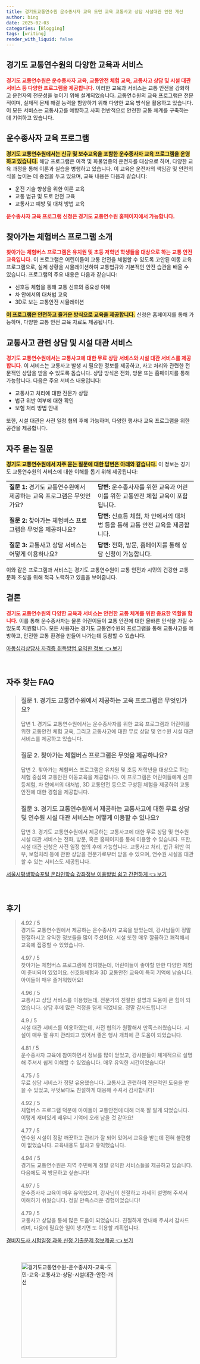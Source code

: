 ```yaml
---
title: 경기도교통연수원 운수종사자 교육 도민 교육 교통사고 상담 시설대관 안전 개선
author: bing
date: 2025-02-03
categories: [Blogging]
tags: [writing]
render_with_liquid: false
---
```



<h2 id='경기도-교통연수원-교육과-서비스'>경기도 교통연수원의 다양한 교육과 서비스</h2>

<p><b><span style="color: #ee2323;">경기도 교통연수원은 운수종사자 교육, 교통안전 체험 교육, 교통사고 상담 및 시설 대관 서비스 등 다양한 프로그램을 제공합니다.</span></b> 이러한 교육과 서비스는 교통 안전을 강화하고 운전자의 전문성을 높이기 위해 설계되었습니다. 교통연수원의 교육 프로그램은 전문적이며, 실제적 문제 해결 능력을 함양하기 위해 다양한 교육 방식을 활용하고 있습니다. 이 모든 서비스는 교통사고를 예방하고 사회 전반적으로 안전한 교통 체계를 구축하는 데 기여하고 있습니다.</p>

<h2 id='운수종사자-교육-프로그램'>운수종사자 교육 프로그램</h2>

<p><b><span style="background-color: #ffe066;">경기도 교통연수원에서는 신규 및 보수교육을 포함한 운수종사자 교육 프로그램을 운영하고 있습니다.</span></b> 해당 프로그램은 여객 및 화물업종의 운전자를 대상으로 하며, 다양한 교육 과정을 통해 이론과 실습을 병행하고 있습니다. 이 교육은 운전자의 책임감 및 안전의식을 높이는 데 중점을 두고 있으며, 교육 내용은 다음과 같습니다:</p>

<ul>
    <li>운전 기술 향상을 위한 이론 교육</li>
    <li>교통 법규 및 도로 안전 교육</li>
    <li>교통사고 예방 및 대처 방법 교육</li>
</ul>

<p><b><span style="color: #ee2323;">운수종사자 교육 프로그램 신청은 경기도 교통연수원 홈페이지에서 가능합니다.</span></b></p>

<h2 id='체험버스-프로그램-소개'>찾아가는 체험버스 프로그램 소개</h2>

<p><b><span style="color: #ee2323;">찾아가는 체험버스 프로그램은 유치원 및 초등 저학년 학생들을 대상으로 하는 교통 안전 교육입니다.</span></b> 이 프로그램은 어린이들이 교통 안전을 체험할 수 있도록 고안된 이동 교육 프로그램으로, 실제 상황을 시뮬레이션하여 교통법규와 기본적인 안전 습관을 배울 수 있습니다. 프로그램의 주요 내용은 다음과 같습니다:</p>

<ul>
    <li>신호등 체험을 통해 교통 신호의 중요성 이해</li>
    <li>차 안에서의 대처법 교육</li>
    <li>3D로 보는 교통안전 시뮬레이션</li>
</ul>

<p><b><span style="background-color: #ffe066;">이 프로그램은 안전하고 즐거운 방식으로 교육을 제공합니다.</span></b> 신청은 홈페이지를 통해 가능하며, 다양한 교통 안전 교육 자료도 제공됩니다.</p>

<h2 id='교통사고-상담-및-시설-대관'>교통사고 관련 상담 및 시설 대관 서비스</h2>

<p><b><span style="color: #ee2323;">경기도 교통연수원에서는 교통사고에 대한 무료 상담 서비스와 시설 대관 서비스를 제공합니다.</span></b> 이 서비스는 교통사고 발생 시 필요한 정보를 제공하고, 사고 처리와 관련한 전문적인 상담을 받을 수 있도록 돕습니다. 상담 방식은 전화, 방문 또는 홈페이지를 통해 가능합니다. 다음은 주요 서비스 내용입니다:</p>

<ul>
    <li>교통사고 처리에 대한 전문가 상담</li>
    <li>법규 위반 여부에 대한 확인</li>
    <li>보험 처리 방법 안내</li>
</ul>

<p>또한, 시설 대관은 사전 일정 협의 후에 가능하며, 다양한 행사나 교육 프로그램을 위한 공간을 제공합니다.</p>

<h2 id='자주-묻는-질문'>자주 묻는 질문</h2>

<p><b><span style="background-color: #ffe066;">경기도 교통연수원에서 자주 묻는 질문에 대한 답변은 아래와 같습니다.</span></b> 이 정보는 경기도 교통연수원의 서비스에 대한 이해를 돕기 위해 제공됩니다:</p>

<table>
    <tr>
        <td><b>질문 1:</b> 경기도 교통연수원에서 제공하는 교육 프로그램은 무엇인가요?</td>
        <td><b>답변:</b> 운수종사자를 위한 교육과 어린이를 위한 교통안전 체험 교육이 포함됩니다.</td>
    </tr>
    <tr>
        <td><b>질문 2:</b> 찾아가는 체험버스 프로그램은 무엇을 제공하나요?</td>
        <td><b>답변:</b> 신호등 체험, 차 안에서의 대처법 등을 통해 교통 안전 교육을 제공합니다.</td>
    </tr>
    <tr>
        <td><b>질문 3:</b> 교통사고 상담 서비스는 어떻게 이용하나요?</td>
        <td><b>답변:</b> 전화, 방문, 홈페이지를 통해 상담 신청이 가능합니다.</td>
    </tr>
</table>

<p>이와 같은 프로그램과 서비스는 경기도 교통연수원이 교통 안전과 시민의 건강한 교통 문화 조성을 위해 적극 노력하고 있음을 보여줍니다.</p>

<h2 id='결론'>결론</h2>

<p><b><span style="color: #ee2323;">경기도 교통연수원의 다양한 교육과 서비스는 안전한 교통 체계를 위한 중요한 역할을 합니다.</span></b> 이를 통해 운수종사자는 물론 어린이들이 교통 안전에 대한 올바른 인식을 가질 수 있도록 지원합니다. 모든 사용자는 경기도 교통연수원의 프로그램을 통해 교통사고를 예방하고, 안전한 교통 환경을 만들어 나가는데 동참할 수 있습니다.</p>


<p><a class="click-button" title="아동심리상담사 자격증 취득방법 유익한 정보" href="https://greenforu.github.io/posts/%EC%95%84%EB%8F%99%EC%8B%AC%EB%A6%AC%EC%83%81%EB%8B%B4%EC%82%AC-%EC%9E%90%EA%B2%A9%EC%A6%9D-%EC%B7%A8%EB%93%9D%EB%B0%A9%EB%B2%95-%EC%9C%A0%EC%9D%B5%ED%95%9C-%EC%A0%95%EB%B3%B4/" rel="dofollow">아동심리상담사 자격증 취득방법 유익한 정보 👈 보기</a></p><br>
<h2 id='자주_찾는_FAQ'>자주 찾는 FAQ</h2>
<div itemscope="" itemtype="https://schema.org/FAQPage"> 
<blockquote> 
<div itemscope="" itemprop="mainEntity" itemtype="https://schema.org/Question"> 
<h3 itemprop="name">질문 1. 경기도 교통연수원에서 제공하는 교육 프로그램은 무엇인가요?</h3> 
<div itemscope="" itemprop="acceptedAnswer" itemtype="https://schema.org/Answer"> 
<span itemprop="text"> 
<p>답변 1. 경기도 교통연수원에서는 운수종사자를 위한 교육 프로그램과 어린이를 위한 교통안전 체험 교육, 그리고 교통사고에 대한 무료 상담 및 연수원 시설 대관 서비스를 제공하고 있습니다.</p> 
</span> 
</div> 
</div> 

<div itemscope="" itemprop="mainEntity" itemtype="https://schema.org/Question"> 
<h3 itemprop="name">질문 2. 찾아가는 체험버스 프로그램은 무엇을 제공하나요?</h3> 
<div itemscope="" itemprop="acceptedAnswer" itemtype="https://schema.org/Answer"> 
<span itemprop="text"> 
<p>답변 2. 찾아가는 체험버스 프로그램은 유치원 및 초등 저학년을 대상으로 하는 체험 중심의 교통안전 이동교육을 제공합니다. 이 프로그램은 어린이들에게 신호등체험, 차 안에서의 대처법, 3D 교통안전 등으로 구성된 체험을 제공하여 교통안전에 대한 경험을 제공합니다.</p> 
</span> 
</div> 
</div> 

<div itemscope="" itemprop="mainEntity" itemtype="https://schema.org/Question"> 
<h3 itemprop="name">질문 3. 경기도 교통연수원에서 제공하는 교통사고에 대한 무료 상담 및 연수원 시설 대관 서비스는 어떻게 이용할 수 있나요?</h3> 
<div itemscope="" itemprop="acceptedAnswer" itemtype="https://schema.org/Answer"> 
<span itemprop="text"> 
<p>답변 3. 경기도 교통연수원에서 제공하는 교통사고에 대한 무료 상담 및 연수원 시설 대관 서비스는 전화, 방문, 혹은 홈페이지를 통해 이용할 수 있습니다. 또한, 시설 대관 신청은 사전 일정 협의 후에 가능합니다. 교통사고 처리, 법규 위반 여부, 보험처리 등에 관한 상담을 전문가로부터 받을 수 있으며, 연수원 시설을 대관할 수 있는 서비스도 제공됩니다.</p> 
</span> 
</div> 
</div> 
</blockquote> 
</div>
<p><a class="click-button" title="서울시평생학습포털 온라인학습 강좌정보 이용방법 쉽고 간편하게" href="https://greenforu.github.io/posts/%EC%84%9C%EC%9A%B8%EC%8B%9C%ED%8F%89%EC%83%9D%ED%95%99%EC%8A%B5%ED%8F%AC%ED%84%B8-%EC%98%A8%EB%9D%BC%EC%9D%B8%ED%95%99%EC%8A%B5-%EA%B0%95%EC%A2%8C%EC%A0%95%EB%B3%B4-%EC%9D%B4%EC%9A%A9%EB%B0%A9%EB%B2%95-%EC%89%BD%EA%B3%A0-%EA%B0%84%ED%8E%B8%ED%95%98%EA%B2%8C/" rel="dofollow">서울시평생학습포털 온라인학습 강좌정보 이용방법 쉽고 간편하게 👈 보기</a></p><br>
<h2 id='후기'>후기</h2>
<div itemscope itemtype="https://schema.org/Product">
  <blockquote>
  <div itemprop="review" itemscope itemtype="https://schema.org/Review">
      <div itemprop="reviewRating" itemscope itemtype="https://schema.org/Rating"> <span itemprop="ratingValue">4.92</span> / <span itemprop="bestRating">5</span> </div>
      <span itemprop="reviewBody">경기도 교통연수원에서 제공하는 운수종사자 교육을 받았는데, 강사님들이 정말 친절하시고 유익한 정보들을 많이 주셨어요. 시설 또한 매우 깔끔하고 쾌적해서 교육에 집중할 수 있었습니다.</span>
  </div>
  <br>
  <div itemprop="review" itemscope itemtype="https://schema.org/Review">
      <div itemprop="reviewRating" itemscope itemtype="https://schema.org/Rating"> <span itemprop="ratingValue">4.97</span> / <span itemprop="bestRating">5</span> </div>
      <span itemprop="reviewBody">찾아가는 체험버스 프로그램에 참여했는데, 어린이들이 좋아할 만한 다양한 체험이 준비되어 있었어요. 신호등체험과 3D 교통안전 교육이 특히 기억에 남습니다. 아이들이 매우 즐거워했어요!</span>
  </div>
  <br>
  <div itemprop="review" itemscope itemtype="https://schema.org/Review">
      <div itemprop="reviewRating" itemscope itemtype="https://schema.org/Rating"> <span itemprop="ratingValue">4.96</span> / <span itemprop="bestRating">5</span> </div>
      <span itemprop="reviewBody">교통사고 상담 서비스를 이용했는데, 전문가의 친절한 설명과 도움이 큰 힘이 되었습니다. 상담 후에 많은 걱정을 덜게 되었네요. 정말 감사드립니다!</span>
  </div>
  <br>
  <div itemprop="review" itemscope itemtype="https://schema.org/Review">
      <div itemprop="reviewRating" itemscope itemtype="https://schema.org/Rating"> <span itemprop="ratingValue">4.9</span> / <span itemprop="bestRating">5</span> </div>
      <span itemprop="reviewBody">시설 대관 서비스를 이용하였는데, 사전 협의가 원활해서 만족스러웠습니다. 시설이 매우 잘 유지 관리되고 있어서 좋은 행사 개최에 큰 도움이 되었습니다.</span>
  </div>
  <br>
  <div itemprop="review" itemscope itemtype="https://schema.org/Review">
      <div itemprop="reviewRating" itemscope itemtype="https://schema.org/Rating"> <span itemprop="ratingValue">4.81</span> / <span itemprop="bestRating">5</span> </div>
      <span itemprop="reviewBody">운수종사자 교육에 참여하면서 정보를 많이 얻었고, 강사분들이 체계적으로 설명해 주셔서 쉽게 이해할 수 있었습니다. 매우 유익한 시간이었습니다!</span>
  </div>
  <br>
  <div itemprop="review" itemscope itemtype="https://schema.org/Review">
      <div itemprop="reviewRating" itemscope itemtype="https://schema.org/Rating"> <span itemprop="ratingValue">4.75</span> / <span itemprop="bestRating">5</span> </div>
      <span itemprop="reviewBody">무료 상담 서비스가 정말 유용했습니다. 교통사고 관련하여 전문적인 도움을 받을 수 있었고, 무엇보다도 친절하게 대응해 주셔서 감사합니다!</span>
  </div>
  <br>
  <div itemprop="review" itemscope itemtype="https://schema.org/Review">
      <div itemprop="reviewRating" itemscope itemtype="https://schema.org/Rating"> <span itemprop="ratingValue">4.92</span> / <span itemprop="bestRating">5</span> </div>
      <span itemprop="reviewBody">체험버스 프로그램 덕분에 아이들이 교통안전에 대해 더욱 잘 알게 되었습니다. 이렇게 재미있게 배우니 기억에 오래 남을 것 같아요!</span>
  </div>
  <br>
  <div itemprop="review" itemscope itemtype="https://schema.org/Review">
      <div itemprop="reviewRating" itemscope itemtype="https://schema.org/Rating"> <span itemprop="ratingValue">4.77</span> / <span itemprop="bestRating">5</span> </div>
      <span itemprop="reviewBody">연수원 시설이 정말 깨끗하고 관리가 잘 되어 있어서 교육을 받는데 전혀 불편함이 없었습니다. 교육내용도 알차고 유익했습니다.</span>
  </div>
  <br>
  <div itemprop="review" itemscope itemtype="https://schema.org/Review">
      <div itemprop="reviewRating" itemscope itemtype="https://schema.org/Rating"> <span itemprop="ratingValue">4.94</span> / <span itemprop="bestRating">5</span> </div>
      <span itemprop="reviewBody">경기도 교통연수원은 지역 주민에게 정말 유익한 서비스들을 제공하고 있습니다. 다음에도 꼭 방문하고 싶습니다!</span>
  </div>
  <br>
  <div itemprop="review" itemscope itemtype="https://schema.org/Review">
      <div itemprop="reviewRating" itemscope itemtype="https://schema.org/Rating"> <span itemprop="ratingValue">4.97</span> / <span itemprop="bestRating">5</span> </div>
      <span itemprop="reviewBody">운수종사자 교육이 매우 유익했으며, 강사님이 친절하고 자세히 설명해 주셔서 이해하기 쉬웠습니다. 정말 만족스러운 경험이었습니다!</span>
  </div>
  <br>
  <div itemprop="review" itemscope itemtype="https://schema.org/Review">
      <div itemprop="reviewRating" itemscope itemtype="https://schema.org/Rating"> <span itemprop="ratingValue">4.79</span> / <span itemprop="bestRating">5</span> </div>
      <span itemprop="reviewBody">교통사고 상담을 통해 많은 도움이 되었습니다. 친절하게 안내해 주셔서 감사드리며, 다음에 필요한 일이 생기면 또 이용할 계획입니다.</span>
  </div>
  </blockquote>
</div>
<p><a class="click-button" title="경비지도사 시험일정 과목 신청 기출문제 정보제공" href="https://greenforu.github.io/posts/%EA%B2%BD%EB%B9%84%EC%A7%80%EB%8F%84%EC%82%AC-%EC%8B%9C%ED%97%98%EC%9D%BC%EC%A0%95-%EA%B3%BC%EB%AA%A9-%EC%8B%A0%EC%B2%AD-%EA%B8%B0%EC%B6%9C%EB%AC%B8%EC%A0%9C-%EC%A0%95%EB%B3%B4%EC%A0%9C%EA%B3%B5/" rel="dofollow">경비지도사 시험일정 과목 신청 기출문제 정보제공 👈 보기</a></p><br>
<figure class="image"><img src="https://greenforu.github.io/assets/img/thumbnail/경기도교통연수원-운수종사자-교육-도민-교육-교통사고-상담-시설대관-안전-개선.webp" alt="경기도교통연수원-운수종사자-교육-도민-교육-교통사고-상담-시설대관-안전-개선" width="256" height="256"></figure>